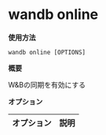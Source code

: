
# wandb online

**使用方法**

`wandb online [OPTIONS]`

**概要**

W&Bの同期を有効にする

**オプション**

| **オプション** | **説明** |
| :--- | :--- |